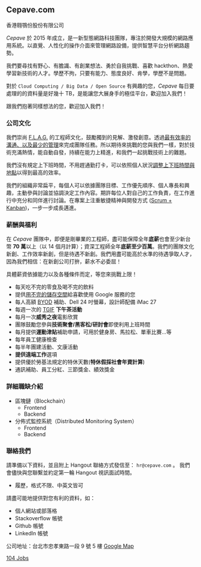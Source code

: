 ## Cepave.com
香港翱鶚份股份有限公司

*Cepave* 於 2015 年成立，是一新型態網路科技團隊，專注於開發大規模的網路應用系統。以直覺、人性化的操作介面來管理網路設備，提供智慧平台分析網路趨勢。

我們要尋找有野心、有膽識、有創業想法、勇於自我挑戰、喜歡 hackthon、熱愛學習新技術的人才。學歷不拘，只要有能力、態度良好、肯學，學歷不是問題。

對於 `Cloud Computing / Big Data / Open Source` 有興趣的您，*Cepave* 每日要處理的的資料量是好幾十 TB，是能讓您大展身手的極佳平台，歡迎加入我們！

跟我們抱著同樣想法的您，歡迎加入我們！

### 公司文化

我們崇尚 [F.L.A.G.](http://www.raychase.net/1107) 的工程師文化，鼓勵獨到的見解、激發創意。透過[最有效率的溝通、以及最少的管理](http://www.inside.com.tw/2015/05/24/bureaucracy-isnt-inevitable-heres-how-airbnb-beat-it)來完成團隊任務。所以期待來挑戰的您與我們一樣，對於技術充滿熱情，能自動自發，持續在能力上精進，和我們一起挑戰技術上的難題。

我們沒有規定上下班時間，不用趕通勤打卡，可以依照個人狀況[調整上下班時間與地點](http://mmdays.com/2013/02/18/work-from-home/)以得到最高的效率。

我們的組織非常扁平，每個人可以依據團隊目標、工作優先順序、個人專長和興趣，主動參與討論並協調決定工作內容。期許每位人對自己的工作負責，在工作進行中充分和同伴進行討論。在專案上注重敏捷精神與開發方式 ([Scrum + Kanban](http://en.wikipedia.org/wiki/Scrum_ban))，一步一步成長邁進。

### 薪酬與福利

在 *Cepave* 團隊中，即便是剛畢業的工程師，盡可能保障全年**底薪**也會至少新台幣 **70 萬**以上（以 14 個月計算）；資深工程師全年**底薪至少百萬**。我們的團隊文化新創、工作效率新創，但是待遇不新創。我們用盡可能高於水準的待遇爭取人才，因為我們相信：在新創公司打拚，薪水不必委屈！

具體薪資依據能力以及各種條件而定，等您來挑戰上限！

- 每天吃不完的零食及喝不完的飲料
- 提供[用不完的儲存空間](https://www.google.com/work/apps/business/pricing.html)給喜歡使用 Google 服務的您
- 每人高額 [BYOD](http://www.managertoday.com.tw/articles/view/12359) 補助、Dell 24 吋螢幕，設計師配備 iMac 27 
- 每週一次的 [TGIF](http://www.vchale.com/youmaiqiuzhi/200311081_2_9f30d4245dfce1a7640c7a68282e41fd.html) **下午茶活動**
- 每月一次**威秀之夜**電影欣賞
- 團隊鼓勵您參與**技術聚會/黑客松/研討會**即使利用上班時間
- 每月提供**運動津貼**補助申請，可用於健身房、馬拉松、單車比賽...等
- 每年員工健康檢查
- 每半年團建活動、文康活動
- **提供遠端工作**選項
- 提供優於勞基法規定的特休天數(**特休假採社會年資計算**)
- 通訊補助、員工分紅、三節獎金、績效獎金

### 詳細職缺介紹

- 區塊鏈（Blockchain）
    - Frontend
    - Backend
- 分佈式監控系統（Distributed Monitoring System）
    - Frontend
    - Backend

### 聯絡我們

請準備以下資料，並且附上 Hangout 聯絡方式發信至： `hr@cepave.com` 。
我們會儘快與您聯繫並約定第一輪 Hangout 視訊面試時間。

- 履歷，格式不限、中英文皆可

請盡可能地提供對您有利的資料，如：

- 個人網站或部落格
- Stackoverflow 帳號
- Github 帳號
- LinkedIn 帳號

公司地址：台北市忠孝東路一段 9 號 5 樓 [Google Map](https://www.google.com.tw/maps/place/100%E5%8F%B0%E5%8C%97%E5%B8%82%E4%B8%AD%E6%AD%A3%E5%8D%80%E5%BF%A0%E5%AD%9D%E6%9D%B1%E8%B7%AF%E4%B8%80%E6%AE%B59%E8%99%9F/@25.0449904,121.5213585,17z/data=!3m1!4b1!4m5!3m4!1s0x3442a9704137ac27:0x8463639876cf2714!8m2!3d25.0449856!4d121.5235472?hl=zh-TW)


[104 Jobs](https://www.104.com.tw/jobbank/custjob/index.php?r=cust&j=603c446d3638406932343c653a40381b82b2b2b2742385a2664j48)